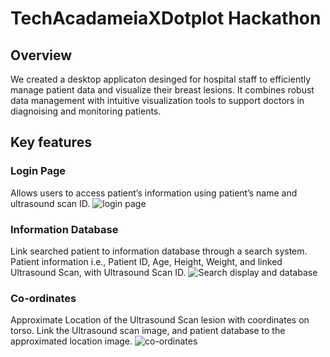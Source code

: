 # TechAcadameiaXDotplot Hackathon

## Overview
We created a desktop applicaton desinged for hospital staff to efficiently manage patient data and visualize their breast lesions. It combines robust data management with intuitive visualization tools to support doctors in diagnoising and monitoring patients.

## Key features

### Login Page
Allows users to access patient’s information using  patient’s name and ultrasound scan ID. 
![login page](https://github.com/user-attachments/assets/2e491212-de44-435f-9404-a3b41ccd0224)

### Information Database
Link searched patient to information database through a search system. 
Patient information i.e., Patient ID, Age, Height, Weight, and linked Ultrasound Scan, with Ultrasound Scan ID. 
![Search   display and database](https://github.com/user-attachments/assets/29dcdabe-6d00-4cf1-a609-b17ffe38a6c5)

### Co-ordinates
Approximate Location of the  Ultrasound Scan lesion with coordinates  on torso. Link the  Ultrasound scan image, and patient database  to the approximated location image.
![co-ordinates](https://github.com/user-attachments/assets/eb04719e-a6b7-45c7-876c-6607ca60c394)

